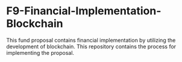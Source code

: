 # F9-Financial-Implementation-Blockchain
This fund proposal contains financial implementation by utilizing the development of blockchain. This repository contains the process for implementing the proposal.
